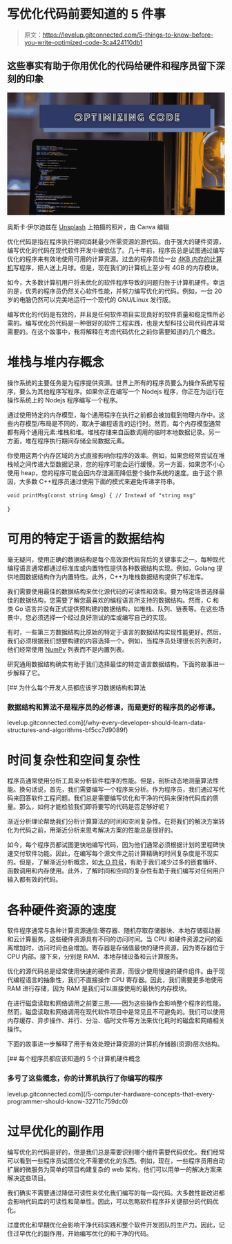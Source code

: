 # 写优化代码前要知道的 5 件事

> 原文：<https://levelup.gitconnected.com/5-things-to-know-before-you-write-optimized-code-3ca424110db1>

## 这些事实有助于你用优化的代码给硬件和程序员留下深刻的印象

![](img/da773bbf86f26f1f43de93199b72cf2b.png)

奥斯卡·伊尔迪兹在 [Unsplash](https://unsplash.com/s/photos/programming?utm_source=unsplash&utm_medium=referral&utm_content=creditCopyText) 上拍摄的照片，由 Canva 编辑

优化代码是指在程序执行期间消耗最少所需资源的源代码。由于强大的硬件资源，编写优化的代码在现代软件开发中被低估了。几十年前，程序员总是试图通过编写优化的程序来有效地使用可用的计算资源。过去的程序员给一台 [4KB 内存的计算机](https://medium.com/swlh/impressive-sources-codes-that-every-developer-should-see-b68028b36da5)写程序，把人送上月球。但是，现在我们的计算机上至少有 4GB 的内存模块。

如今，大多数计算机用户将未优化的软件程序导致的问题归咎于计算机硬件。幸运的是，优秀的程序员仍然关心软件性能，并努力编写优化的代码。例如，一台 20 岁的电脑仍然可以完美地运行一个现代的 GNU/Linux 发行版。

编写优化的代码是有效的，并且是任何软件项目实现良好的软件质量和稳定性所必需的。编写优化的代码是一种很好的软件工程实践，也是大型科技公司代码库非常需要的。在这个故事中，我将解释在考虑代码优化之前你需要知道的几个概念。

# 堆栈与堆内存概念

操作系统的主要任务是为程序提供资源。世界上所有的程序员要么为操作系统写程序，要么为其他程序写程序。如果你正在编写一个 Nodejs 程序，你正在为运行在操作系统上的 Nodejs 程序编写一个程序。

通过使用特定的内存模型，每个通用程序在执行之前都会被加载到物理内存中。这些内存模型/布局是不同的，取决于编程语言的运行时。然而，每个内存模型通常都有两个通用元素:堆栈和堆。堆栈存储来自函数调用的临时本地数据记录。另一方面，堆在程序执行期间存储全局数据元素。

你使用这两个内存区域的方式直接影响你程序的效率。例如，如果您经常尝试在堆栈帧之间传递大型数据记录，您的程序可能会运行缓慢。另一方面，如果您不小心使用 heap，您的程序可能会因内存泄漏而降低整个操作系统的速度。由于这个原因，大多数 C++程序员通过使用下面的模式来避免传递字符串。

```
void printMsg(const string &msg) { // Instead of "string msg"

}
```

# 可用的特定于语言的数据结构

毫无疑问，使用正确的数据结构是每个高效源代码背后的关键事实之一。每种现代编程语言通常都通过标准库或内置特性提供各种数据结构实现。例如，Golang 提供地图数据结构作为内置特性。此外，C++为堆栈数据结构提供了标准库。

我们需要使用最佳的数据结构来优化源代码的可读性和效率。要为特定场景选择最佳的数据结构，您需要了解您最喜欢的编程语言所支持的数据结构。然而，C 和类 Go 语言并没有正式提供预构建的数据结构，如堆栈、队列、链表等。在这些场景中，您必须选择一个经过良好测试的库或编写自己的实现。

有时，一些第三方数据结构比原始的特定于语言的数据结构实现性能更好。然后，我们必须根据我们想要构建的内容选择一个。例如，当程序员处理很长的列表时，他们经常使用 [NumPy](https://github.com/numpy/numpy) 列表而不是内置列表。

研究通用数据结构确实有助于我们选择最佳的特定语言数据结构。下面的故事进一步解释了它。

[](/why-every-developer-should-learn-data-structures-and-algorithms-bf5cc7d9089f) [## 为什么每个开发人员都应该学习数据结构和算法

### 数据结构和算法不是程序员的必修课，而是更好的程序员的必修课。

levelup.gitconnected.com](/why-every-developer-should-learn-data-structures-and-algorithms-bf5cc7d9089f) 

# 时间复杂性和空间复杂性

程序员通常使用分析工具来分析软件程序的性能。但是，剖析动态地测量算法性能。换句话说，首先，我们需要编写一个程序来分析。作为程序员，我们通过写代码来回答软件工程问题。我们总是需要编写优化和干净的代码来保持代码库的质量。那么，如何才能检验我们即将要写的代码是否足够好呢？

渐近分析理论帮助我们分析计算算法的时间和空间复杂性。在将我们的解决方案转化为代码之前，用渐近分析来思考解决方案的性能总是很好的。

如今，每个程序员都试图更快地编写代码，因为他们通常必须根据计划的里程碑快速交付软件功能。因此，在编写每个源文件之前计算精确的时间复杂度是不现实的。但是，了解渐近分析概念，如[大 O 符号](https://en.wikipedia.org/wiki/Big_O_notation)，有助于我们减少过多的嵌套循环、函数调用和内存使用。此外，了解时间和空间的复杂性有助于我们编写对任何用户输入都有效的代码。

# 各种硬件资源的速度

软件程序通常与各种计算资源通信:寄存器、随机存取存储器块、本地存储驱动器和云计算服务。这些硬件资源具有不同的访问时间。当 CPU 和硬件资源之间的距离增加时，访问时间也会增加。寄存器是存储值最快的硬件资源，因为寄存器位于 CPU 内部。接下来，分别是 RAM、本地存储设备和云计算服务。

优化的源代码总是经常使用快速的硬件资源，而很少使用慢速的硬件组件。由于现代编程语言的抽象性，我们不直接操作 CPU 寄存器。因此，我们需要更多地使用 RAM 进行存储，因为 RAM 是我们可以直接使用的最快的内存模块。

在进行磁盘读取和网络调用之前要三思——因为这些操作会影响整个程序的性能。然而，磁盘读取和网络调用在现代软件项目中是常见且不可避免的。我们可以使用内存缓存、异步操作、并行、分治、临时文件等方法来优化耗时的磁盘和网络相关操作。

下面的故事进一步解释了用于有效处理计算资源的计算机存储器(资源)层次结构。

[](/5-computer-hardware-concepts-that-every-programmer-should-know-32711c759dc0) [## 每个程序员都应该知道的 5 个计算机硬件概念

### 多亏了这些概念，你的计算机执行了你编写的程序

levelup.gitconnected.com](/5-computer-hardware-concepts-that-every-programmer-should-know-32711c759dc0) 

# 过早优化的副作用

编写优化的代码是好的，但是我们总是需要识别哪个组件需要代码优化。我们经常可以看到一些程序员试图优化不需要优化的东西。例如，现在，一些程序员用自动扩展的微服务为简单的项目构建复杂的 web 架构，他们可以用单一的解决方案来解决这些项目。

我们确实不需要通过降低可读性来优化我们编写的每一段代码。大多数性能改进都会影响代码库的可读性和简单性。因此，可以忽略软件程序非关键部分的代码优化。

过度优化和早期优化会影响干净代码实践和整个软件开发团队的生产力。因此，记住过早优化的副作用，开始编写优化的和干净的代码。